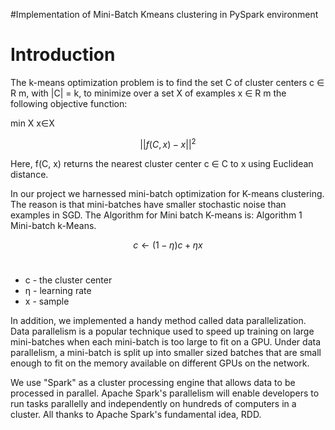 
#Implementation of Mini-Batch Kmeans clustering in PySpark environment
# Introduction
The k-means optimization problem is to find the set C of cluster centers c ∈ R m, with |C| = k, to minimize over a set X of examples x ∈ R m the following objective function:

min X
x∈X

$$||f(C, x) − x||^2$$

Here, f(C, x) returns the nearest cluster center c ∈ C to x using Euclidean distance.

In our project we harnessed mini-batch optimization for K-means clustering. The reason is that mini-batches have smaller stochastic noise than examples in SGD. The Algorithm for Mini batch K-means is:
Algorithm 1 Mini-batch k-Means.


$$c ← (1 − η)c + ηx $$
<br>
<ul>
    <li> c - the cluster center
    <li> η - learning rate
    <li> x - sample
</ul>

In addition, we implemented a handy method called data parallelization.
 Data parallelism is a popular technique used to speed up training on large mini-batches when each mini-batch is too large to fit on a GPU. Under data parallelism, a mini-batch is split up into smaller sized batches that are small enough to fit on the memory available on different GPUs on the network.

We use "Spark" as a cluster processing engine that allows data to be processed in parallel. Apache Spark's parallelism will enable developers to run tasks parallelly and independently on hundreds of computers in a cluster. All thanks to Apache Spark's fundamental idea, RDD.
